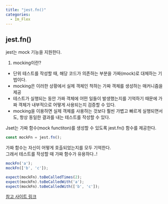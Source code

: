 ```yaml
---
title: "jest.fn()"
categories:
  - Im_Flex
---
```


## jest.fn()

jest는 mock 기능을 지원한다.  

1. mocking이란?
  - 단위 테스트를 작성할 때, 해당 코드가 의존하는 부분을 가짜(mock)로 대체하는 기법이다.
  - mocking은 이러한 상황에서 실제 객체인 척하는 가짜 객체를 생성하는 매커니즘을 제공
  - 테스트가 실행되는 동안 가짜 객체에 어떤 일들이 발생했는지를 기억하기 때문에 가짜 객체가 내부적으로 어떻게 사용되는지 검증할 수 있다.
  - mocking을 이용하면 실제 객체를 사용하는 것보다 훨씬 가볍고 빠르게 실행되면서도, 항상 동일한 결과를 내는 테스트를 작성할 수 있다.


Jset는 가짜 함수(mock functiton)를 생성할 수 있도록 jest.fn() 함수를 제공한다.

```js
const mockFn = jest.fn();
```

가짜 함수는 자신이 어떻게 호출되었는지를 모두 기억한다.  
그래서 테스트를 작성할 때 가짜 함수가 유용하다..!

```js
mockFn('a');
mockFn(['b', 'c']);

expect(mockFn).toBeCalledTimes(2);
expect(mockFn).toBeCalledWith('a');
expect(mockFn).toBeCalledWith(['b', 'c']);
```

[참고 사이트 링크](https://www.daleseo.com/jest-fn-spy-on/)


